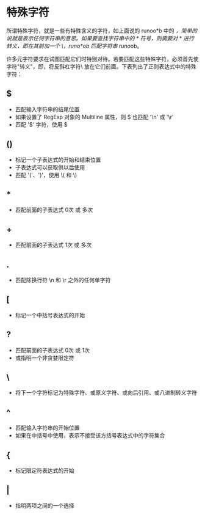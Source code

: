 # 特殊字符

所谓特殊字符，就是一些有特殊含义的字符，如上面说的 runoo*b 中的 *，简单的说就是表示任何字符串的意思。如果要查找字符串中的 * 符号，则需要对 * 进行转义，即在其前加一个 \，runo\*ob 匹配字符串 runo*ob。

许多元字符要求在试图匹配它们时特别对待。若要匹配这些特殊字符，必须首先使字符"转义"，即，将反斜杠字符\ 放在它们前面。下表列出了正则表达式中的特殊字符：

## $

- 匹配输入字符串的结尾位置
- 如果设置了 RegExp 对象的 Multiline 属性，则 $ 也匹配 '\n' 或 '\r'
- 匹配 '$' 字符，使用 \$

## ()

- 标记一个子表达式的开始和结束位置
- 子表达式可以获取供以后使用
- 匹配 '('、')'，使用 \\( 和 \\)

## \*

- 匹配前面的子表达式 0次 或 多次

## \+

- 匹配前面的子表达式 1次 或 多次

## \.

- 匹配除换行符 \n 和 \r 之外的任何单字符

## \[

- 标记一个中括号表达式的开始

## ?

- 匹配前面的子表达式 0次 或 1次
- 或指明一个非贪婪限定符

## \

- 将下一个字符标记为特殊字符、或原义字符、或向后引用、或八进制转义字符

## ^

- 匹配输入字符串的开始位置
- 如果在中括号中使用，表示不接受该方括号表达式中的字符集合

## {

- 标记限定符表达式的开始

## |

- 指明两项之间的一个选择
